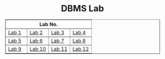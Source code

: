 <h1 align="center">DBMS Lab</h1>
<table align="center" border="1" width="90%">
    <thead width="100%">
        <th colspan=5>Lab No.</th>
    </thead>
    <tr width="100%">
        <td width="25%"><a href="Lab1.md">Lab 1</a></td>
        <td width="25%"><a href="Lab2.md">Lab 2</a></td>
        <td width="25%"><a href="">Lab 3</a></td>
        <td width="25%"><a href="">Lab 4</a></td>
    </tr>
    <tr width="100%">
        <td><a href="">Lab 5</a></td>
        <td><a href="">Lab 6</a></td>
        <td><a href="">Lab 7</a></td>
        <td><a href="">Lab 8</a></td>
    </tr>
    <tr width="100%">
        <td><a href="">Lab 9</a></td>
        <td><a href="">Lab 10</a></td>
        <td><a href="">Lab 11</a></td>
        <td><a href="">Lab 12</a></td>
    </tr>
</table>
